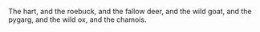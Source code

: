 The hart, and the roebuck, and the fallow deer, and the wild goat, and the pygarg, and the wild ox, and the chamois.
